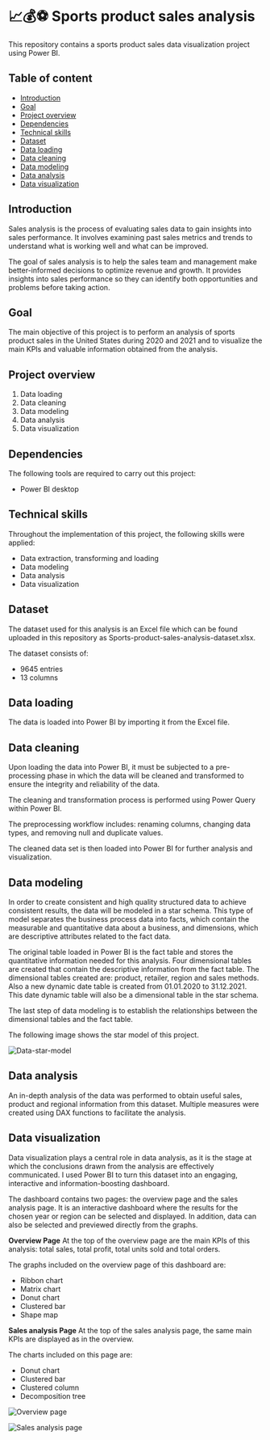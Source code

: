 # 📈💰⚽ Sports product sales analysis

This repository contains a sports product sales data visualization project using Power BI. 

## Table of content
 - [Introduction](https://github.com/BugsAreFriends/Power-BI-sports-product-sales-analysis/blob/main/README.md#Introduction)
 - [Goal](https://github.com/BugsAreFriends/Power-BI-sports-product-sales-analysis/blob/main/README.md#Goal)
 - [Project overview](https://github.com/BugsAreFriends/Power-BI-sports-product-sales-analysis/blob/main/README.md#Project-Overview)
 - [Dependencies](https://github.com/BugsAreFriends/Power-BI-sports-product-sales-analysis/blob/main/README.md#Dependencies)
 - [Technical skills](https://github.com/BugsAreFriends/Power-BI-sports-product-sales-analysis/blob/main/README.md#Technical-skills)
 - [Dataset](https://github.com/BugsAreFriends/Power-BI-sports-product-sales-analysis/blob/main/README.md#Data-set)
 - [Data loading](https://github.com/BugsAreFriends/Power-BI-sports-product-sales-analysis/blob/main/README.md#Data-loading)
 - [Data cleaning](https://github.com/BugsAreFriends/Power-BI-sports-product-sales-analysis/blob/main/README.md#Data-cleaning)
 - [Data modeling](https://github.com/BugsAreFriends/Power-BI-sports-product-sales-analysis/blob/main/README.md#Data-exploration)
 - [Data analysis](https://github.com/BugsAreFriends/Power-BI-sports-product-sales-analysis/blob/main/README.md#Data-visualization)
 - [Data visualization](https://github.com/BugsAreFriends/Power-BI-sports-product-sales-analysis/blob/main/README.md#Insights)

## Introduction

Sales analysis is the process of evaluating sales data to gain insights into sales performance. It involves examining past sales metrics and trends to understand what is working well and what can be improved.

The goal of sales analysis is to help the sales team and management make better-informed decisions to optimize revenue and growth. It provides insights into sales performance so they can identify both opportunities and problems before taking action.

## Goal
The main objective of this project is to perform an analysis of sports product sales in the United States during 2020 and 2021 and to visualize the main KPIs and valuable information obtained from the analysis. 

## Project overview
1. Data loading
2. Data cleaning
3. Data modeling
4. Data analysis
5. Data visualization

## Dependencies
The following tools are required to carry out this project:

* Power BI desktop

## Technical skills
Throughout the implementation of this project, the following skills were applied: 

* Data extraction, transforming and loading
* Data modeling
* Data analysis
* Data visualization

## Dataset
The dataset used for this analysis is an Excel file which can be found uploaded in this repository as Sports-product-sales-analysis-dataset.xlsx.

The dataset consists of:
* 9645 entries
* 13 columns

## Data loading
The data is loaded into Power BI by importing it from the Excel file.

## Data cleaning
Upon loading the data into Power BI, it must be subjected to a pre-processing phase in which the data will be cleaned and transformed to ensure the integrity and reliability of the data.

The cleaning and transformation process is performed using Power Query within Power BI.

The preprocessing workflow includes: renaming columns, changing data types, and removing null and duplicate values.

The cleaned data set is then loaded into Power BI for further analysis and visualization.

## Data modeling
In order to create consistent and high quality structured data to achieve consistent results, the data will be modeled in a star schema. This type of model separates the business process data into facts, which contain the measurable and quantitative data about a business, and dimensions, which are descriptive attributes related to the fact data.

The original table loaded in Power BI is the fact table and stores the quantitative information needed for this analysis. Four dimensional tables are created that contain the descriptive information from the fact table. The dimensional tables created are: product, retailer, region and sales methods. Also a new dynamic date table is created from 01.01.2020 to 31.12.2021. This date dynamic table will also be a dimensional table in the star schema. 

The last step of data modeling is to establish the relationships between the dimensional tables and the fact table.

The following image shows the star model of this project.

![Data-star-model](https://github.com/user-attachments/assets/757e59f8-ac6d-4ca8-8e23-522883c3d758)

## Data analysis
An in-depth analysis of the data was performed to obtain useful sales, product and regional information from this dataset. Multiple measures were created using DAX functions to facilitate the analysis.

## Data visualization
Data visualization plays a central role in data analysis, as it is the stage at which the conclusions drawn from the analysis are effectively communicated. I used Power BI to turn this dataset into an engaging, interactive and information-boosting dashboard.

The dashboard contains two pages: the overview page and the sales analysis page. It is an interactive dashboard where the results for the chosen year or region can be selected and displayed. In addition, data can also be selected and previewed directly from the graphs.

**Overview Page**
At the top of the overview page are the main KPIs of this analysis: total sales, total profit, total units sold and total orders.

The graphs included on the overview page of this dashboard are:

* Ribbon chart
* Matrix chart
* Donut chart
* Clustered bar
* Shape map

**Sales analysis Page**
At the top of the sales analysis page, the same main KPIs are displayed as in the overview.

The charts included on this page are:

* Donut chart
* Clustered bar
* Clustered column
* Decomposition tree

![Overview page](https://github.com/user-attachments/assets/0d1e85d8-5886-42e7-8c3e-45eef7ef6525)

![Sales analysis page](https://github.com/user-attachments/assets/592d739b-0a5e-4adc-b61f-16cb65ea5575)

